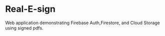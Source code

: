 # Real-E-sign
Web application demonstrating Firebase Auth,Firestore, and Cloud Storage using signed pdfs. 
